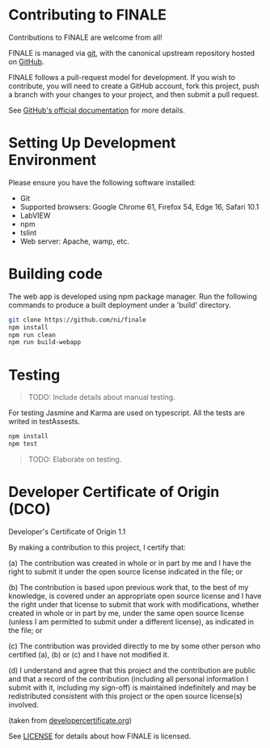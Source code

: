 # Contributing to FINALE

Contributions to FINALE are welcome from all!

FINALE is managed via [git](https://git-scm.com), with the canonical upstream
repository hosted on [GitHub](https://github.com/ni/finale).

FINALE follows a pull-request model for development.  If you wish to
contribute, you will need to create a GitHub account, fork this project, push a
branch with your changes to your project, and then submit a pull request.

See [GitHub's official documentation](https://help.github.com/articles/using-pull-requests) for more details.

# Setting Up Development Environment

Please ensure you have the following software installed:

- Git
- Supported browsers: Google Chrome 61, Firefox 54, Edge 16, Safari 10.1
- LabVIEW
- npm
- tslint
- Web server: Apache, wamp, etc.

# Building code

The web app is developed using npm package manager. Run the following commands to produce a built deployment under a 'build' directory.
```sh
git clone https://github.com/ni/finale
npm install
npm run clean
npm run build-webapp
```

# Testing

> TODO: Include details about manual testing.
 
For testing Jasmine and Karma are used on typescript. All the tests are writed in testAssests.

```sh
npm install
npm test
```
> TODO: Elaborate on testing.

# Developer Certificate of Origin (DCO)

   Developer's Certificate of Origin 1.1

   By making a contribution to this project, I certify that:

   (a) The contribution was created in whole or in part by me and I
       have the right to submit it under the open source license
       indicated in the file; or

   (b) The contribution is based upon previous work that, to the best
       of my knowledge, is covered under an appropriate open source
       license and I have the right under that license to submit that
       work with modifications, whether created in whole or in part
       by me, under the same open source license (unless I am
       permitted to submit under a different license), as indicated
       in the file; or

   (c) The contribution was provided directly to me by some other
       person who certified (a), (b) or (c) and I have not modified
       it.

   (d) I understand and agree that this project and the contribution
       are public and that a record of the contribution (including all
       personal information I submit with it, including my sign-off) is
       maintained indefinitely and may be redistributed consistent with
       this project or the open source license(s) involved.

(taken from [developercertificate.org](http://developercertificate.org))

See [LICENSE](https://github.com/ni/nidevlabs/blob/master/LICENSE)
for details about how FINALE is licensed.